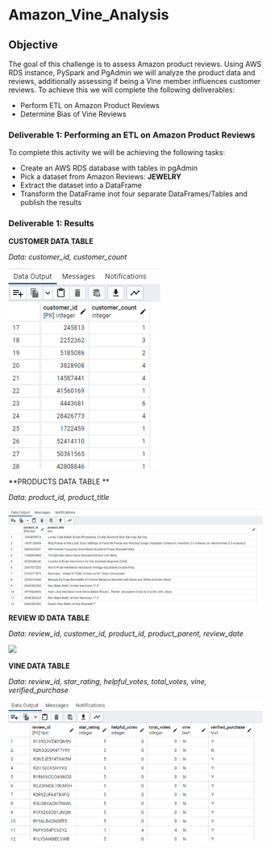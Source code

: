 # Amazon_Vine_Analysis

## Objective
The goal of this challenge is to assess Amazon product reviews. Using AWS RDS instance, PySpark and PgAdmin we will analyze the product data and reviews, additionally assessing if being a Vine member influences customer reviews.  To achieve this we will complete the following deliverables:
- Perform ETL on Amazon Product Reviews
- Determine Bias of Vine Reviews

### Deliverable 1: Performing an ETL on Amazon Product Reviews
To complete this activity we will be achieving the following tasks:
- Create an AWS RDS database with tables in pgAdmin
- Pick a dataset from Amazon Reviews: **JEWELRY**
- Extract the dataset into a DataFrame
- Transform the DataFrame inot four separate DataFrames/Tables and publish the results

### Deliverable 1: Results

**CUSTOMER DATA TABLE**

*Data: customer_id, customer_count*

![](Images/screenshot_customers_table.png)

**PRODUCTS DATA TABLE **

*Data: product_id, product_title*

![](Images/screenshot_products_table.png)

**REVIEW ID DATA TABLE**

*Data: review_id, customer_id, product_id, product_parent, review_date*

![](Images/screenshot_review_id_table-CSV.png)

**VINE DATA TABLE**

*Data: review_id, star_rating, helpful_votes, total_votes, vine, verified_purchase*

![](Images/screenshot_vine_table.png)



